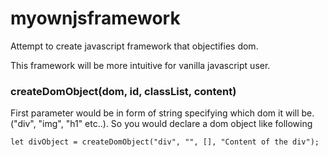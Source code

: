 # myownjsframework

Attempt to create javascript framework that objectifies dom.

This framework will be more intuitive for vanilla javascript user.


### createDomObject(dom, id, classList, content)

First parameter would be in form of string specifying which dom it will be. ("div", "img", "h1" etc..).
So you would declare a dom object like following

```
let divObject = createDomObject("div", "", [], "Content of the div");
```

